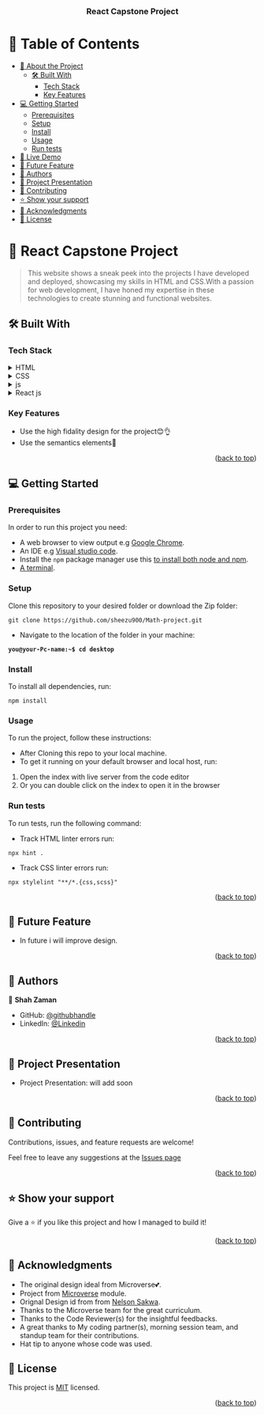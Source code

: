 <a name="readme-top"></a>


<div align="center">
  <br/>

  <h3><b>React Capstone Project </b></h3>

</div>


# 📗 Table of Contents

-   [📖 About the Project](#about-project)
    -   [🛠 Built With](#built-with)
        -   [Tech Stack](#tech-stack)
        -   [Key Features](#key-features)
-   [💻 Getting Started](#getting-started)
    -   [Prerequisites](#prerequisites)
    -   [Setup](#setup)
    -   [Install](#install)
    -   [Usage](#usage)
    -   [Run tests](#Run-tests)
-   [🎥 Live Demo](#live-demo)
-   [🎥 Future Feature](#future-feature)
-   [👥 Authors](#authors)
-   [🎥 Project Presentation](#Project-presentation)
-   [🤝 Contributing](#contributing)
-   [⭐️ Show your support](#support)
-   [🙏 Acknowledgments](#acknowledgements)
-   [📝 License](#license)


# 📖 React Capstone Project <a name="about-project"></a>

> This website shows a sneak peek into the projects I have developed and deployed, showcasing my skills in HTML and CSS.With a passion for web development, I have honed my expertise in these technologies to create stunning and functional websites.

## 🛠 Built With <a name="built-with"></a>

### Tech Stack <a name="tech-stack"></a>

<details>
  <summary>HTML</summary>
  <ul>
    <li><a href="https://www.w3schools.com/html/">Html</a></li>
  </ul>
</details>

<details>
  <summary>CSS</summary>
  <ul>
    <li><a href="https://www.w3schools.com/css/default.asp">css</a></li>
  </ul>
</details>
<details>
  <summary>js</summary>
  <ul>
    <li><a href="https://www.w3schools.com/js/">javaScript</a></li>
  </ul>
</details>
<details>
  <summary>React js</summary>
  <ul>
    <li><a href="https://react.dev/">javaScript</a></li>
  </ul>
</details>

### Key Features <a name="key-features"></a>

- Use the high fidality design for the project😊👌
- Use the semantics elements💯

<p align="right">(<a href="#readme-top">back to top</a>)</p>



## 💻 Getting Started <a name="getting-started"></a>

### Prerequisites

In order to run this project you need:

- A web browser to view output e.g [Google Chrome](https://www.google.com/chrome/).
- An IDE e.g [Visual studio code](https://code.visualstudio.com/).
- Install the `npm` package manager use this [to install both node and npm](https://docs.npmjs.com/downloading-and-installing-node-js-and-npm).
- [A terminal](https://code.visualstudio.com/docs/terminal/basics).


### Setup

Clone this repository to your desired folder or download the Zip folder:

```
git clone https://github.com/sheezu900/Math-project.git
```

- Navigate to the location of the folder in your machine:

**``you@your-Pc-name:~$ cd desktop``**

### Install

To install all dependencies, run:

```
npm install
```

### Usage

To run the project, follow these instructions:

- After Cloning this repo to your local machine.
- To get it running on your default browser and local host, run:

1. Open the index with live server from the code editor
2. Or you can double click on the index to open it in the browser

### Run tests

To run tests, run the following command:

- Track HTML linter errors run:
```
npx hint .
```
- Track CSS linter errors run:
```
npx stylelint "**/*.{css,scss}"
```

<p align="right">(<a href="#readme-top">back to top</a>)</p>

## 🎥 Future Feature <a name="future feature"></a>

-   In future i will improve design.

<p align="right">(<a href="#readme-top">back to top</a>)</p>


## 👥 Authors <a name="authors"></a>

👤 **Shah Zaman**

-   GitHub: [@githubhandle](https://github.com/sheezu900/)
-   LinkedIn: [@Linkedin](https://www.linkedin.com/in/shahzaman900/)

<p align="right">(<a href="#live-demo">back to top</a>)</p>


## 🎥 Project Presentation

-   Project Presentation: will add soon

<p align="right">(<a href="#readme-top">back to top</a>)</p>

## 🤝 Contributing <a name="contributing"></a>

Contributions, issues, and feature requests are welcome!

Feel free to leave any suggestions at the [Issues page](https://github.com/sheezu900/Math-project/issues)

<p align="right">(<a href="#readme-top">back to top</a>)</p>

## ⭐️ Show your support <a name="support"></a>

Give a ⭐️ if you like this project and how I managed to build it!

<p align="right">(<a href="#readme-top ">back to top</a>)</p>


## 🙏 Acknowledgments <a name="acknowledgements"></a>

- The original design ideal from Microverse💕.
- Project from [Microverse](https://bit.ly/MicroverseTN) module.
- Orignal Design id from from [Nelson Sakwa](https://www.behance.net/sakwadesignstudio).
- Thanks to the Microverse team for the great curriculum.
- Thanks to the Code Reviewer(s) for the insightful feedbacks.
- A great thanks to My coding partner(s), morning session team, and standup team for their contributions.
- Hat tip to anyone whose code was used.

## 📝 License <a name="license"></a>

This project is [MIT](./LICENSE) licensed.

<p align="right">(<a href="#readme-top">back to top</a>)</p>
